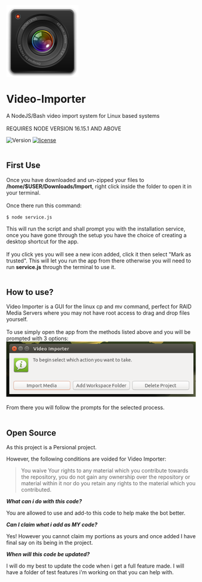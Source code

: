 <img src="accessories-camera.svg" alt="App Icon"></img>

# Video-Importer
A NodeJS/Bash video import system for Linux based systems
<br>
<br>
REQUIRES NODE VERSION 16.15.1 AND ABOVE

![Version](https://img.shields.io/badge/version-1.5.0-green.svg?cacheSeconds=2592000&style=for-the-badge)
[![license](https://img.shields.io/badge/license-MIT-orange?style=for-the-badge)](https://opensource.org/licenses/MIT) 
<br>
<br>
## First Use
Once you have downloaded and un-zipped your files to <b>/home/$USER/Downloads/Import</b>, right click inside the folder to open it in your terminal.
<br>
<br>
Once there run this command:
```bash
$ node service.js
```
This will run the script and shall prompt you with the installation service, once you have gone through the setup you have the choice of creating a desktop shortcut for the app.
<br>
<br>
If you click yes you will see a new icon added, click it then select "Mark as trusted". This will let you run the app from there otherwise you will need to run <b>service.js</b> through the terminal to use it.
<br>
<br>
## How to use?
Video Importer is a GUI for the linux cp and mv command, perfect for RAID Media Servers where you may not have root access to drag and drop files yourself.
<br>
<br>
To use simply open the app from the methods listed above and you will be prompted with 3 options:
<img src="assets/3options.png" alt="3 options"></img>
<br>
<br>
From there you will follow the prompts for the selected process.
<br>
<br>
## Open Source

As this project is a Persional project.

However, the following conditions are voided for Video Importer:
> You waive Your rights to any material which you contribute towards the repository, you do not gain any ownership over the repository or material within it nor do you retain any rights to the material which you contributed.

***What can i do with this code?***

You are allowed to use and add-to this code to help make the bot better.

***Can I claim what i add as MY code?***

Yes! However you cannot claim my portions as yours and once added I have final say on its being in the project.

***When will this code be updated?***

I will do my best to update the code when i get a full feature made. I will have a folder of test features i'm working on that you can help with.
